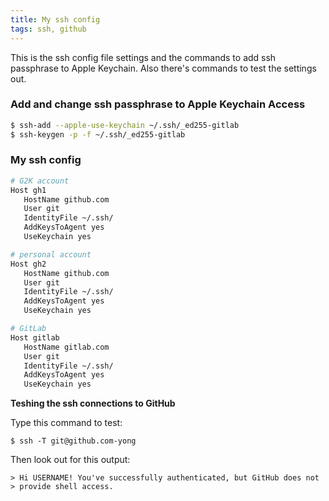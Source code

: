 ```yaml
---
title: My ssh config
tags: ssh, github
---
```

This is the ssh config file settings and the commands to add ssh passphrase to Apple Keychain. 
Also there's commands to test the settings out.

<!--more-->

### Add and change ssh passphrase to Apple Keychain Access
```bash
$ ssh-add --apple-use-keychain ~/.ssh/_ed255-gitlab
$ ssh-keygen -p -f ~/.ssh/_ed255-gitlab
```

### My ssh config
```zsh
# G2K account
Host gh1
   HostName github.com
   User git
   IdentityFile ~/.ssh/
   AddKeysToAgent yes
   UseKeychain yes

# personal account
Host gh2
   HostName github.com
   User git
   IdentityFile ~/.ssh/
   AddKeysToAgent yes
   UseKeychain yes

# GitLab
Host gitlab
   HostName gitlab.com
   User git
   IdentityFile ~/.ssh/
   AddKeysToAgent yes
   UseKeychain yes
```


**Teshing the ssh connections to GitHub**

Type this command to test:
``` console
$ ssh -T git@github.com-yong
```
Then look out for this output:
``` console
> Hi USERNAME! You've successfully authenticated, but GitHub does not
> provide shell access.
```


